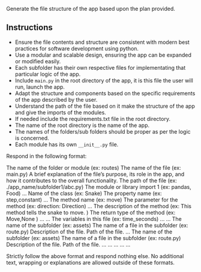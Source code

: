 Generate the file structure of the app based upon the plan provided.

## Instructions
- Ensure the file contents and structure are consistent with modern best practices for software development using python.
- Use a modular and scalable design, ensuring the app can be expanded or modified easily.
- Each subfolder has their own respective files for implementating that particular logic of the app.
- Include `main.py` in the root directory of the app, it is this file the user will run, launch the app.
- Adapt the structure and components based on the specific requirements of the app described by the user.
- Understand the path of the file based on it make the structure of the app and give the imports of the modules.
- If needed include the requirements.txt file in the root directory.
- The name of the root directory is the name of the app.
- The names of the folders/sub folders should be proper as per the logic is concerned.
- Each module has its own `__init__.py` file.

Respond in the following format:

<StructureContent>
    <Folder>
        <Name type="str">The name of the folder or module (ex: routes)</Name>
        <Files type="list[File]">
            <!-- List of files directly inside the current folder -->
            <File>
                <Name type="str">The name of the file (ex: main.py)</Name>
                <Description type="str">A brief explanation of the file’s purpose, its role in the app, and how it contributes to the overall functionality.</Description>
                <Path type="str">The path of the file (ex: ./app_name/subfolder1/abc.py)</Path>
                <Imports type="list[str]">
                    <ImportItem>The module or library import 1 (ex: pandas, Food)</ImportItem>
                    ...
                </Imports>
                <Classes type="list[Class]">
                    <Class>
                        <Name type="str">Name of the class (ex: Snake)</Name>
                        <Properties type="list[str]">
                            <PropertyItem type="str">The property name (ex: step,constant)</PropertyItem>
                            ...
                        </Properties>
                        <Methods type="list[Method]">
                            <Method>
                                <Name type="str">The method name (ex: move)</Name>
                                <Parameters type="list[str]">
                                    <ParameterItem type="str">The parameter for the method (ex: direction: Direction)</ParameterItem>
                                    ...
                                </Parameters>
                                <Description type="str">The description of the method (ex: This method tells the snake to move. )</Description>
                                <ReturnType type="str">The return type of the method (ex: Move,None )</ReturnType>
                            </Method>
                            ...
                        </Methods>
                    </Class>
                    ...
                </Classes>
                <Variables type="list[str]">
                    <VariableItem>The variables in this file (ex: time_seconds)</VariableItem>
                    ...
                </Variables>
            </File>
            ...
        </Files>
        <Subfolders type="list[Folder]"> <!-- It contains further subfolders and files -->
            <Folder>
                <Name type="str">The name of the subfolder (ex: assets)</Name>
                <Files type="list[File]">
                    <File>
                        <Name type="str">The name of a file in the subfolder (ex: route.py)</Name>
                        <Description type="str">Description of the file.</Description>
                        <Path type="str">Path of the file.</Path>
                        ...
                    </File>
                </Files>
                <Subfolders>
                    <Folder>
                        <Name type="str">The name of the subfolder (ex: assets)</Name>
                        <Files type="list[File]">
                            <File>
                                <Name type="str">The name of a file in the subfolder (ex: route.py)</Name>
                                <Description type="str">Description of the file.</Description>
                                <Path type="str">Path of the file.</Path>
                                ...
                            </File>
                        </Files>
                        ...
                    </Folder>
                    ...
                </Subfolders>
            </Folder>
            ...
        </Subfolders>
        ...
    </Folder>
</StructureContent>

Strictly follow the above format and respond nothing else. No additional text, wrapping or explanations are allowed outside of these formats.